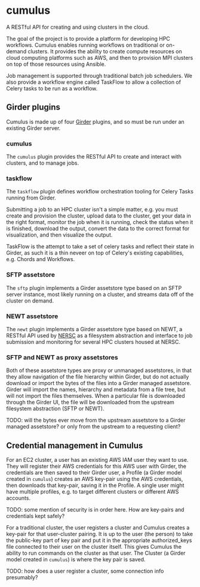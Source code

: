 # cumulus
A RESTful API for creating and using clusters in the cloud.

The goal of the project is to provide a platform for developing HPC workflows. Cumulus enables running workflows on traditional or on-demand clusters. It provides the ability to create compute resources on cloud computing platforms such as AWS, and then to provision MPI clusters on top of those resources using Ansible.

Job management is supported through traditional batch job schedulers. We also provide a workflow engine called TaskFlow to allow a collection of Celery tasks to be run as a workflow.

## Girder plugins

Cumulus is made up of four [Girder](https://github.com/girder/girder) plugins, and so must be run under an existing Girder server.

### cumulus

The `cumulus` plugin provides the RESTful API to create and interact with clusters, and to manage jobs.

### taskflow

The `taskflow` plugin defines workflow orchestration tooling for Celery Tasks running from Girder.

Submitting a job to an HPC cluster isn't a simple matter, e.g. you must create and provision the cluster, upload data to the cluster, get your data in the right format, monitor the job when it is running, check the status when it is finished, download the output, convert the data to the correct format for visualization, and then visualize the output.  

TaskFlow is the attempt to take a set of celery tasks and reflect their state in Girder, as such it is a thin neveer on top of Celery's existing capabilities, e.g. Chords and Workflows.

### SFTP assetstore

The `sftp` plugin implements a Girder assetstore type based on an SFTP server instance, most likely running on a cluster, and streams data off of the cluster on demand.

### NEWT assetstore

The `newt` plugin implements a Girder assetstore type based on NEWT, a RESTful API used by [NERSC](http://www.nersc.gov/) as a filesystem abstraction and interface to job submission and monitoring for several HPC clusters housed at NERSC.

### SFTP and NEWT as proxy assetstores

Both of these assetstore types are proxy or unmanaged assetstores, in that they allow navigation of the file hierarchy within Girder, but do not actually download or import the bytes of the files into a Girder managed assetstore. Girder will import the names, hierarchy and metadata from a file tree, but will not import the files themselves. When a particular file is downloaded through the Girder UI, the file will be downloaded from the upstream filesystem abstraction (SFTP or NEWT).

TODO: will the bytes ever move from the upstream assetstore to a Girder managed assetstore?  or only from the upstream to a requesting client?

## Credential management in Cumulus

For an EC2 cluster, a user has an existing AWS IAM user they want to use.  They will register their AWS credentials for this AWS user with Girder, the credentials are then saved to their Girder user, a Profile (a Girder model created in `cumulus`) creates an AWS key-pair using the AWS credentials, then downloads that key-pair, saving it in the Profile.  A single user might have multiple profiles, e.g. to target different clusters or different AWS accounts.

TODO: some mention of security is in order here.  How are key-pairs and credentials kept safely?

For a traditional cluster, the user registers a cluster and Cumulus creates a key-pair for that user-cluster pairing. It is up to the user (the person) to take the public-key part of key pair and put it in the appropriate authorized_keys file connected to their user on the cluster itself.  This gives Cumulus the ability to run commands on the cluster as that user.  The Cluster (a Girder model created in `cumulus`) is where the key pair is saved.

TODO: how does a user register a cluster, some connection info presumably?
